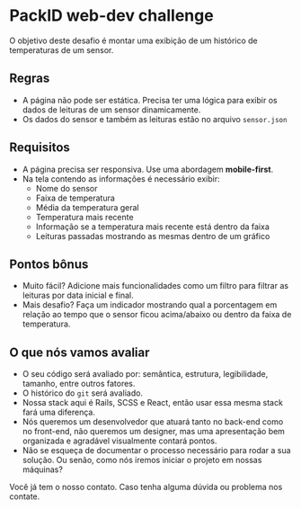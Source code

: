 # PackID web-dev challenge

O objetivo deste desafio é montar uma exibição de um histórico de temperaturas de um sensor.

## Regras

- A página não pode ser estática. Precisa ter uma lógica para exibir os dados de leituras de um sensor dinamicamente.
- Os dados do sensor e também as leituras estão no arquivo `sensor.json`

## Requisitos

- A página precisa ser responsiva. Use uma abordagem **mobile-first**.
- Na tela contendo as informações é necessário exibir:
    - Nome do sensor
    - Faixa de temperatura
    - Média da temperatura geral
    - Temperatura mais recente
    - Informação se a temperatura mais recente está dentro da faixa
    - Leituras passadas mostrando as mesmas dentro de um gráfico

## Pontos bônus

- Muito fácil? Adicione mais funcionalidades como um filtro para filtrar as leituras por data inicial e final.
- Mais desafio? Faça um indicador mostrando qual a porcentagem em relação ao tempo que o sensor ficou acima/abaixo ou dentro da faixa de temperatura.

## O que nós vamos avaliar

- O seu código será avaliado por: semântica, estrutura, legibilidade, tamanho, entre outros fatores.
- O histórico do `git` será avaliado.
- Nossa stack aqui é Rails, SCSS e React, então usar essa mesma stack fará uma diferença.
- Nós queremos um desenvolvedor que atuará tanto no back-end como no front-end, não queremos um designer, mas uma apresentação bem organizada e agradável visualmente contará pontos.
- Não se esqueça de documentar o processo necessário para rodar a sua solução. Ou senão, como nós iremos iniciar o projeto em nossas máquinas?

Você já tem o nosso contato. Caso tenha alguma dúvida ou problema nos contate.